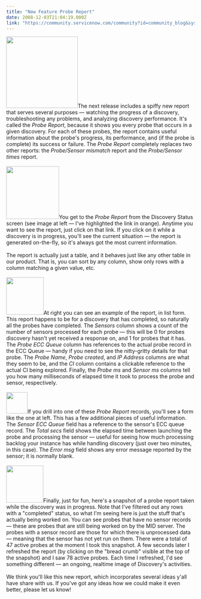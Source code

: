 ```yaml
---
title: "New Feature Probe Report"
date: 2008-12-03T21:04:19.000Z
link: "https://community.servicenow.com/community?id=community_blog&sys_id=5d5e6aaddbd0dbc01dcaf3231f96191f"
---
```

<p><img  alt="" class="jive-image" src="6f7cfbf5dbd0db048c8ef4621f9619fa.iix" style="width: auto; height: 191px;" />The next release includes a spiffy new report that serves several purposes — watching the progress of a discovery, troubleshooting any problems, and analyzing discovery performance. It's called the <i>Probe Report</i>, because it shows you every probe that occurs in a given discovery. For each of these probes, the report contains useful information about the probe's progress, its performance, and (if the probe is complete) its success or failure. The <i>Probe Report</i> completely replaces two other reports: the <i>Probe/Sensor mismatch</i> report and the <i>Probe/Sensor times</i> report.<!--break--><br /><br /><img  alt="" class="jive-image" src="bd7f158adb10df048c8ef4621f961921.iix" style="width: auto; height: 141px;" />You get to the <i>Probe Report</i> from the Discovery Status screen (see image at left — I've highlighted the link in orange). Anytime you want to see the report, just click on that link. If you click on it while a discovery is in progress, you'll see the current situation — the report is generated on-the-fly, so it's always got the most current information.<br /><br />The report is actually just a table, and it behaves just like any other table in our product. That is, you can sort by any column, show only rows with a column matching a given value, etc. <br /><br /><img  alt="" class="jive-image" src="9bdef4cedb5097049c9ffb651f961999.iix" style="width: auto; height: 100px;" />At right you can see an example of the report, in list form. This report happens to be for a discovery that has completed, so naturally all the probes have completed. The <i>Sensors</i> column shows a count of the number of sensors processed for each probe — this will be 0 for probes discovery hasn't yet received a response on, and 1 for probes that it has. The <i>Probe ECC Queue</i> column has references to the actual probe record in the ECC Queue — handy if you need to see the nitty-gritty details for that probe. The <i>Probe Name</i>, <i>Probe created</i>, and <i>IP Address</i> columns are what they seem to be, and the <i>CI</i> column contains a clickable reference to the actual CI being explored. Finally, the <i>Probe ms</i> and <i>Sensor ms</i> columns tell you how many milliseconds of elapsed time it took to process the probe and sensor, respectively.<br /><br /><img  alt="" class="jive-image" src="03ea90cadbd45344e9737a9e0f961974.iix" style="width: auto; height: 57px;" />If you drill into one of these <i>Probe Report</i> records, you'll see a form like the one at left. This has a few additional pieces of useful information. The <i>Sensor ECC Queue</i> field has a reference to the sensor's ECC queue record. The <i>Total secs</i> field shows the elapsed time between launching the probe and processing the sensor — useful for seeing how much processing backlog your instance has while handling discovery (just over two minutes, in this case). The <i>Error msg</i> field shows any error message reported by the sensor; it is normally blank.<br /><br /><img  alt="" class="jive-image" src="9adeffb5db185fc068c1fb651f961916.iix" style="width: auto; height: 99px;" />Finally, just for fun, here's a snapshot of a probe report taken while the discovery was in progress. Note that I've filtered out any rows with a "completed" status, so what I'm seeing here is just the stuff that's actually being worked on. You can see probes that have no sensor records — these are probes that are still being worked on by the MID server. The probes with a sensor record are those for which there is unprocessed data — meaning that the sensor has not yet run on them. There were a total of 47 active probes at the moment I took this snapshot. A few seconds later I refreshed the report (by clicking on the "bread crumb" visible at the top of the snapshot) and I saw 78 active probes. Each time I refreshed, I'd see something different — an ongoing, realtime image of Discovery's activities. <br /><br />We think you'll like this new report, which incorporates several ideas y'all have share with us. If you've got any ideas how we could make it even better, please let us know!</p>